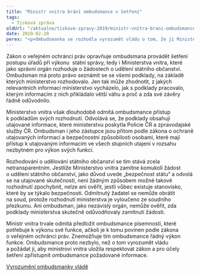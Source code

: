 ```yaml
---
title: "Ministr vnitra brání ombudsmance v šetření"
tags:
  - Tisková zpráva
oldUrl: "/aktualne/tiskove-zpravy-2019/ministr-vnitra-brani-ombudsmance-v-setreni"
date: 2019-02-20
perex: "<p>Ombudsmanka se rozhodla vyrozumět vládu o tom, že jí Ministerstvo vnitra soustavně znemožňuje provádět šetření jeho postupu. V rozporu se zákonem jí neumožňuje plný přístup k podkladům svých rozhodnutí o žádostech o udělení státního občanství s odvoláním, že jde o utajované informace.</p>"
---
```


<!-- imported from the old website -->

<p>Zákon o veřejném ochránci práv opravňuje ombudsmana provádět šetření postupu úřadů při výkonu  státní správy, tedy i Ministerstva vnitra, které jako správní orgán rozhoduje o žádostech o udělení státního občanství. Ombudsman má proto právo seznámit se se všemi podklady, na základě kterých ministerstvo rozhodovalo. Jen tak může zhodnotit, z jakých relevantních informací ministerstvo vycházelo, jak s podklady pracovalo, kterým informacím z nich přikládalo větší váhu a proč a zda své závěry řádně odůvodnilo. </p><p>Ministerstvo vnitra však dlouhodobě odmítá ombudsmance přístup k podkladům svých rozhodnutí. Odvolává se, že podklady obsahují utajované informace, které ministerstvu poskytla Policie ČR a zpravodajské služby ČR. Ombudsman i jeho zástupce jsou přitom podle zákona o ochraně utajovaných informací a bezpečnostní způsobilosti osobami, které mají přístup k utajovaným informacím ve všech stupních utajení v rozsahu nezbytném pro výkon svých funkcí. </p><p>Rozhodování o udělování státního občanství se tím stává zcela netransparentním. Jestliže Ministerstvo vnitra zamítne komukoli žádost o udělení státního občanství, jako důvod uvede „bezpečnost státu“ a odvolá se na utajované skutečnosti, není žádným způsobem možné takové rozhodnutí zpochybnit, nelze ani ověřit, jestli vůbec existuje stanovisko, které by se týkalo bezpečnosti. Odmítnutý žadatel se nemůže obrátit na soud, protože rozhodnutí ministerstva je vyloučeno ze soudního přezkumu. Ani ombudsman, jako nezávislý orgán, nemůže ověřit, zda podklady ministerstva skutečně odůvodňovaly zamítnutí žádosti. </p><p>Ministr vnitra trvale odmítá předložit ombudsmance písemnosti, které potřebuje k výkonu své funkce, ačkoli je k tomu povinen podle zákona o veřejném ochránci práv. Znemožňuje tím ombudsmance řádný výkon funkce. Ombudsmance proto nezbylo, než o tom vyrozumět vládu a požádat ji, aby ministrovi vnitra uložila respektovat zákon a pro účely šetření zpřístupnit ombudsmance požadované informace.</p><p><a href="https://eso.ochrance.cz/Nalezene/Edit/6738" target="_blank">Vyrozumění ombudsmanky vládě</a></p>
